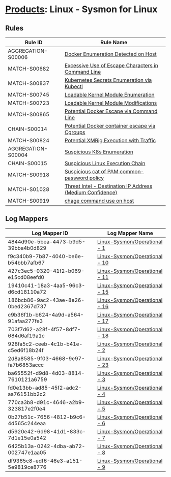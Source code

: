 # [Products](README.md): Linux - Sysmon for Linux

## Rules

|Rule ID|Rule Name|
|----|----|
|AGGREGATION-S00006|[Docker Enumeration Detected on Host](../rules/AGGREGATION-S00006.md)|
|MATCH-S00682|[Excessive Use of Escape Characters in Command Line](../rules/MATCH-S00682.md)|
|MATCH-S00837|[Kubernetes Secrets Enumeration via Kubectl](../rules/MATCH-S00837.md)|
|MATCH-S00745|[Loadable Kernel Module Enumeration](../rules/MATCH-S00745.md)|
|MATCH-S00723|[Loadable Kernel Module Modifications](../rules/MATCH-S00723.md)|
|MATCH-S00865|[Potential Docker Escape via Command Line](../rules/MATCH-S00865.md)|
|CHAIN-S00014|[Potential Docker container escape via Cgroups](../rules/CHAIN-S00014.md)|
|MATCH-S00824|[Potential XMRig Execution with Traffic](../rules/MATCH-S00824.md)|
|AGGREGATION-S00004|[Suspicious K8s Enumeration](../rules/AGGREGATION-S00004.md)|
|CHAIN-S00015|[Suspicious Linux Execution Chain](../rules/CHAIN-S00015.md)|
|MATCH-S00918|[Suspicious cat of PAM common-password policy](../rules/MATCH-S00918.md)|
|MATCH-S01028|[Threat Intel - Destination IP Address (Medium Confidence)](../rules/MATCH-S01028.md)|
|MATCH-S00919|[chage command use on host](../rules/MATCH-S00919.md)|


## Log Mappers

|Log Mapper ID|Log Mapper Name|
|----|----|
|4844d90e-5bea-4473-b9d5-39bba4b0d829|[Linux-Sysmon/Operational - 1](../mappings/4844d90e-5bea-4473-b9d5-39bba4b0d829.md)|
|f9c340b9-7b87-4040-be6e-b54bbb7afb67|[Linux-Sysmon/Operational - 10](../mappings/f9c340b9-7b87-4040-be6e-b54bbb7afb67.md)|
|427c3ec5-0320-41f2-b069-e15cd08eefd0|[Linux-Sysmon/Operational - 11](../mappings/427c3ec5-0320-41f2-b069-e15cd08eefd0.md)|
|19410c41-18a3-4aa5-96c3-d6cd18110a72|[Linux-Sysmon/Operational - 15](../mappings/19410c41-18a3-4aa5-96c3-d6cd18110a72.md)|
|186bcb86-9ac2-43ae-8e26-0bed2367d737|[Linux-Sysmon/Operational - 16](../mappings/186bcb86-9ac2-43ae-8e26-0bed2367d737.md)|
|c9b36f1b-b624-4a9d-a564-91afaa277fe3|[Linux-Sysmon/Operational - 17](../mappings/c9b36f1b-b624-4a9d-a564-91afaa277fe3.md)|
|703f7d62-a28f-4f57-8df7-684d6af19a1c|[Linux-Sysmon/Operational - 18](../mappings/703f7d62-a28f-4f57-8df7-684d6af19a1c.md)|
|928fa5c2-ceeb-4c1b-b41e-c5ed6f18b24f|[Linux-Sysmon/Operational - 2](../mappings/928fa5c2-ceeb-4c1b-b41e-c5ed6f18b24f.md)|
|2d8a8585-9f03-4668-9e97-fa7b6853accc|[Linux-Sysmon/Operational - 23](../mappings/2d8a8585-9f03-4668-9e97-fa7b6853accc.md)|
|ba65552f-d9d8-4d03-8814-7610121a6759|[Linux-Sysmon/Operational - 3](../mappings/ba65552f-d9d8-4d03-8814-7610121a6759.md)|
|fd0e13bb-ad85-45f2-adc2-aa76151bb2c2|[Linux-Sysmon/Operational - 4](../mappings/fd0e13bb-ad85-45f2-adc2-aa76151bb2c2.md)|
|770ca3b8-d91c-4646-a2b9-323817e2f0e4|[Linux-Sysmon/Operational - 5](../mappings/770ca3b8-d91c-4646-a2b9-323817e2f0e4.md)|
|0b27b51c-7656-4812-b9c6-4d565c244eaa|[Linux-Sysmon/Operational - 6](../mappings/0b27b51c-7656-4812-b9c6-4d565c244eaa.md)|
|d5920e42-6d98-41d1-833c-7d1e15e0a542|[Linux-Sysmon/Operational - 7](../mappings/d5920e42-6d98-41d1-833c-7d1e15e0a542.md)|
|6425b13a-0242-4dba-ab72-002747e1aa05|[Linux-Sysmon/Operational - 8](../mappings/6425b13a-0242-4dba-ab72-002747e1aa05.md)|
|df9365c8-edf6-46e3-a151-5e9819ce8776|[Linux-Sysmon/Operational - 9](../mappings/df9365c8-edf6-46e3-a151-5e9819ce8776.md)|


